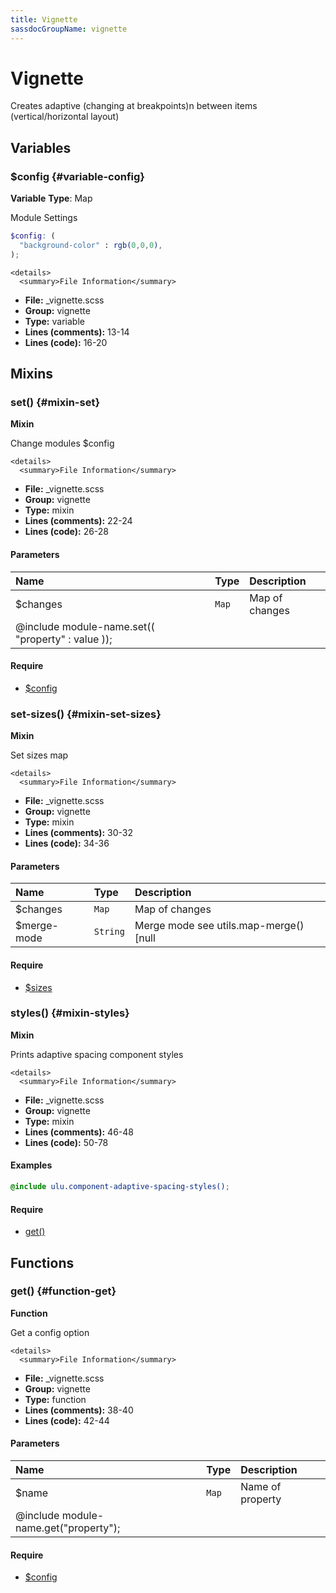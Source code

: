 ```yaml
---
title: Vignette
sassdocGroupName: vignette
---
```



# Vignette

Creates adaptive (changing at breakpoints)n between items (vertical/horizontal layout)



## Variables




<div class="sassdoc-item-header">

###  $config {#variable-config}

  <div class="sassdoc-item-header__labels">
    <span class="tag tag--primary"><strong>Variable</strong></span> <span class="tag"><strong>Type</strong>: Map</span>
  </div>

</div>

  

Module Settings
    
    

``` scss
$config: (
  "background-color" : rgb(0,0,0),
);
```
  

    <details>
      <summary>File Information</summary>
- **File:** _vignette.scss
- **Group:** vignette
- **Type:** variable
- **Lines (comments):** 13-14
- **Lines (code):** 16-20
    </details>
    
  

## Mixins




<div class="sassdoc-item-header">

###  set() {#mixin-set}

  <div class="sassdoc-item-header__labels">
    <span class="tag tag--primary"><strong>Mixin</strong></span>
  </div>

</div>

  

Change modules $config
    
    

    <details>
      <summary>File Information</summary>
- **File:** _vignette.scss
- **Group:** vignette
- **Type:** mixin
- **Lines (comments):** 22-24
- **Lines (code):** 26-28
    </details>
    

#### Parameters


|Name|Type|Description|
|:--|:--|:--|
|$changes|`Map`|Map of changes
  @include module-name.set(( "property" : value ));|

    

#### Require

- [$config](/sass/components/accordion/#variable-config)
  


<div class="sassdoc-item-header">

###  set-sizes() {#mixin-set-sizes}

  <div class="sassdoc-item-header__labels">
    <span class="tag tag--primary"><strong>Mixin</strong></span>
  </div>

</div>

  

Set sizes map
    
    

    <details>
      <summary>File Information</summary>
- **File:** _vignette.scss
- **Group:** vignette
- **Type:** mixin
- **Lines (comments):** 30-32
- **Lines (code):** 34-36
    </details>
    

#### Parameters


|Name|Type|Description|
|:--|:--|:--|
|$changes|`Map`|Map of changes|
|$merge-mode|`String`|Merge mode see utils.map-merge() [null|"deep"|"overwrite"]|

    

#### Require

- [$sizes](/sass/components/adaptive-spacing/#variable-sizes)
  


<div class="sassdoc-item-header">

###  styles() {#mixin-styles}

  <div class="sassdoc-item-header__labels">
    <span class="tag tag--primary"><strong>Mixin</strong></span>
  </div>

</div>

  

Prints adaptive spacing component styles
    
    

    <details>
      <summary>File Information</summary>
- **File:** _vignette.scss
- **Group:** vignette
- **Type:** mixin
- **Lines (comments):** 46-48
- **Lines (code):** 50-78
    </details>
    

#### Examples

      


``` scss
@include ulu.component-adaptive-spacing-styles();
```
  

      

#### Require

- [get()](/sass/components/accordion/#function-get)
  
  

## Functions




<div class="sassdoc-item-header">

###  get() {#function-get}

  <div class="sassdoc-item-header__labels">
    <span class="tag tag--primary"><strong>Function</strong></span>
  </div>

</div>

  

Get a config option
    
    

    <details>
      <summary>File Information</summary>
- **File:** _vignette.scss
- **Group:** vignette
- **Type:** function
- **Lines (comments):** 38-40
- **Lines (code):** 42-44
    </details>
    

#### Parameters


|Name|Type|Description|
|:--|:--|:--|
|$name|`Map`|Name of property
  @include module-name.get("property");|

    

#### Require

- [$config](/sass/components/accordion/#variable-config)
  
  
  